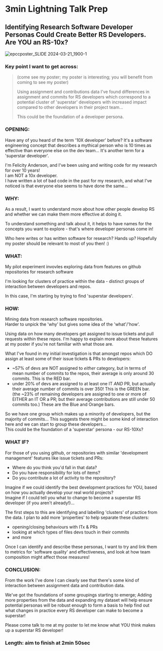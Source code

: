 # 3min Lightning Talk Prep 

## Identifying Research Software Developer Personas Could Create Better RS Developers. Are YOU an RS-10x? 

![epccposter_SLIDE 2024-03-21_1900-1](https://github.com/FlicAnderson/2024-03-28_EPCC-devpersonas/assets/5812129/15e4e000-929f-4d31-ac6b-f57b9353e951)



### Key point I want to get across:  
> (come see my poster; my poster is interesting; you will benefit from coming to see my poster)  
> 
> Using assignment and contributions data I've found differences in assignment and commits for RS developers which correspond to a potential cluster of 'superstar' developers with increased impact compared to other developers in their project team... 
> 
> This could be the foundation of a developer persona. 
 

### OPENING:   

Have any of you heard of the term '10X developer' before? It's a software engineering concept that describes a mythical person who is 10 times as effective than everyone else on the dev team...  It's another term for a 'superstar developer'.   

I'm Felicity Anderson, and I've been using and writing code for my research for over 10 years!  
I am NOT a 10x developer.   
I have written a lot of bad code in the past for my research, and what I've noticed is that everyone else seems to have done the same...


### WHY:

As a result, I want to understand more about how other people develop RS and whether we can make them more effective at doing it.  

To understand something and talk about it, it helps to have names for the concepts you want to explore - that's where developer personas come in!

Who here writes or has written software for research?  Hands up? 
Hopefully my poster should be relevant to most of you then! :)  


### WHAT: 

My pilot experiment invovles exploring data from features on github repositories for research software  

I'm looking for clusters of practice within the data - distinct groups of interaction between developers and repos.  

In this case, I'm starting by trying to find 'superstar developers'.  


### HOW:

Mining data from research software repositories.  
Harder to unpick the 'why' but gives some idea of the 'what'/'how'.  

Using data on how many developers get assigned to issue tickets and pull requests within these repos. 
I'm happy to explain more about these features at my poster if you're not familiar with what those are.

What I've found in my initial investigation is that amongst repos which DO assign at least some of their issue tickets & PRs to developers:  
  - ~57% of devs are NOT assigned to *either* category, but in terms of mean number of commits to the repos, their average is only around 30 commits. This is the RED bar. 
  - under 20% of devs are assigned to at least one IT *AND* PR, but actually their average number of commits is over 350! This is the GREEN bar. 
  (the ~23% of remaining developers are assigned to one or more of EITHER an IT OR a PR; but their average contributions are still under 50 commits too.) These are the Blue and Orange bars.  

So we have one group which makes up a minority of developers, but the majority of commits...  This suggests there might be some kind of interaction here and we can start to group these developers...  
This could be the foundation of a 'superstar' persona - our RS-10Xs? 


### WHAT IF?   

For those of you using github, or repositories with similar 'development management' features like issue tickets and PRs: 
  - Where do you think you'd fall in that data?
  - Do you have responsibility for lots of items?
  - Do you contribute a lot of activity to the repository? 

Imagine if we could identify the best development practices for YOU, based on how you actually develop your real world projects?  
Imagine if I could tell you what to change to become a superstar RS developer (if you aren't already!)...

The first steps to this are identifying and labelling 'clusters' of practice from the data. 
I plan to add more 'properties' to help separate these clusters:  
  - opening/closing behaviours with ITx & PRs
  - looking at which types of files devs touch in their commits
  - and more  

Once I can identify and describe these personas, I want to try and link them to metrics for 'software quality' and effectiveness, and look at how team composition might affect those measures!  


### CONCLUSION: 

From the work I've done I can clearly see that there's some kind of interaction between assignment data and contribution data.  

We've got the foundations of some groupings starting to emerge; 
Adding more properties from the data and expanding my dataset will help ensure potential personas will be robust enough to form a basis to help find out what changes in practice every RS developer can make to become a superstar! 

Please come talk to me at my poster to let me know what YOU think makes up a superstar RS developer! 




### Length: aim to finish at 2min 50sec  

